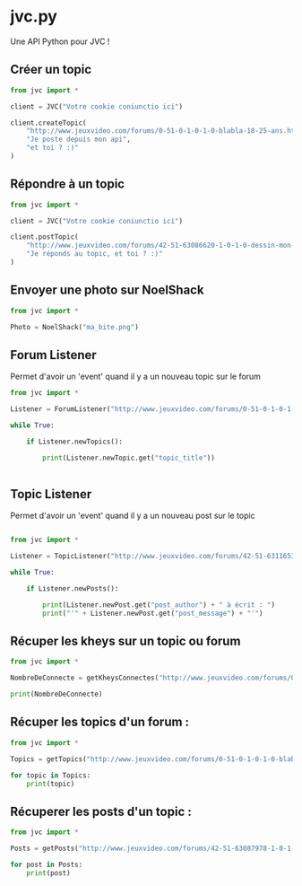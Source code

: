 # jvc.py
Une API Python pour JVC !

## Créer un topic

```python
from jvc import *

client = JVC("Votre cookie coniunctio ici")

client.createTopic(
    "http://www.jeuxvideo.com/forums/0-51-0-1-0-1-0-blabla-18-25-ans.htm",
    "Je poste depuis mon api",
    "et toi ? :)"
)
```

## Répondre à un topic

```python
from jvc import *

client = JVC("Votre cookie coniunctio ici")

client.postTopic(
    "http://www.jeuxvideo.com/forums/42-51-63086620-1-0-1-0-dessin-mon-dessin-10.htm",
    "Je réponds au topic, et toi ? :)"
)
```

## Envoyer une photo sur NoelShack

```python
from jvc import *

Photo = NoelShack("ma_bite.png")
```

## Forum Listener
Permet d'avoir un 'event' quand il y a un nouveau topic sur le forum

```python
from jvc import *

Listener = ForumListener("http://www.jeuxvideo.com/forums/0-51-0-1-0-1-0-blabla-18-25-ans.htm")

while True:

    if Listener.newTopics():

        print(Listener.newTopic.get("topic_title"))
        
```
## Topic Listener
Permet d'avoir un 'event' quand il y a un nouveau post sur le topic

```python

from jvc import *

Listener = TopicListener("http://www.jeuxvideo.com/forums/42-51-63116533-1-0-1-0-complique-d-avoir-une-copine-dans-mon-cas.htm")

while True:

    if Listener.newPosts():

        print(Listener.newPost.get("post_author") + " à écrit : ")
        print("'" + Listener.newPost.get("post_message") + "'")
```

## Récuper les kheys sur un topic ou forum

```python
from jvc import *

NombreDeConnecte = getKheysConnectes("http://www.jeuxvideo.com/forums/0-51-0-1-0-1-0-blabla-18-25-ans.htm")

print(NombreDeConnecte)
```

## Récuper les topics d'un forum :

```python
from jvc import *

Topics = getTopics("http://www.jeuxvideo.com/forums/0-51-0-1-0-1-0-blabla-18-25-ans.htm")

for topic in Topics:
    print(topic)
```

## Récuperer les posts d'un topic :

```python
from jvc import *

Posts = getPosts("http://www.jeuxvideo.com/forums/42-51-63087978-1-0-1-0-officiel-jvc-py-api-jvc-pour-poster-etc-opensource-github.htm")

for post in Posts:
    print(post)
```
